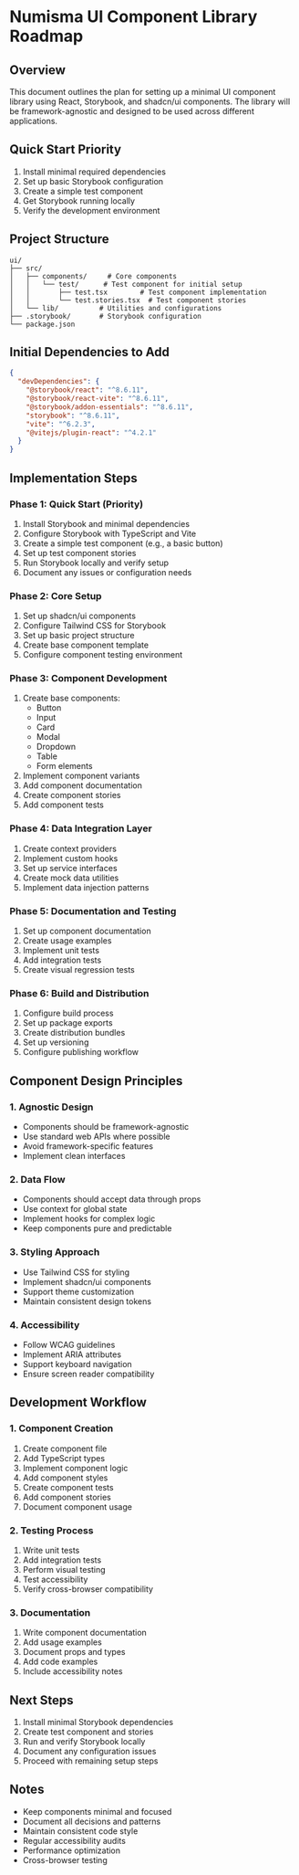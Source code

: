 # Numisma UI Component Library Roadmap

## Overview

This document outlines the plan for setting up a minimal UI component library using React, Storybook, and shadcn/ui components. The library will be framework-agnostic and designed to be used across different applications.

## Quick Start Priority

1. Install minimal required dependencies
2. Set up basic Storybook configuration
3. Create a simple test component
4. Get Storybook running locally
5. Verify the development environment

## Project Structure

```
ui/
├── src/
│   ├── components/     # Core components
│   │   └── test/      # Test component for initial setup
│   │       ├── test.tsx        # Test component implementation
│   │       └── test.stories.tsx  # Test component stories
│   └── lib/          # Utilities and configurations
├── .storybook/       # Storybook configuration
└── package.json
```

## Initial Dependencies to Add

```json
{
  "devDependencies": {
    "@storybook/react": "^8.6.11",
    "@storybook/react-vite": "^8.6.11",
    "@storybook/addon-essentials": "^8.6.11",
    "storybook": "^8.6.11",
    "vite": "^6.2.3",
    "@vitejs/plugin-react": "^4.2.1"
  }
}
```

## Implementation Steps

### Phase 1: Quick Start (Priority)

1. Install Storybook and minimal dependencies
2. Configure Storybook with TypeScript and Vite
3. Create a simple test component (e.g., a basic button)
4. Set up test component stories
5. Run Storybook locally and verify setup
6. Document any issues or configuration needs

### Phase 2: Core Setup

1. Set up shadcn/ui components
2. Configure Tailwind CSS for Storybook
3. Set up basic project structure
4. Create base component template
5. Configure component testing environment

### Phase 3: Component Development

1. Create base components:
   - Button
   - Input
   - Card
   - Modal
   - Dropdown
   - Table
   - Form elements
2. Implement component variants
3. Add component documentation
4. Create component stories
5. Add component tests

### Phase 4: Data Integration Layer

1. Create context providers
2. Implement custom hooks
3. Set up service interfaces
4. Create mock data utilities
5. Implement data injection patterns

### Phase 5: Documentation and Testing

1. Set up component documentation
2. Create usage examples
3. Implement unit tests
4. Add integration tests
5. Create visual regression tests

### Phase 6: Build and Distribution

1. Configure build process
2. Set up package exports
3. Create distribution bundles
4. Set up versioning
5. Configure publishing workflow

## Component Design Principles

### 1. Agnostic Design

- Components should be framework-agnostic
- Use standard web APIs where possible
- Avoid framework-specific features
- Implement clean interfaces

### 2. Data Flow

- Components should accept data through props
- Use context for global state
- Implement hooks for complex logic
- Keep components pure and predictable

### 3. Styling Approach

- Use Tailwind CSS for styling
- Implement shadcn/ui components
- Support theme customization
- Maintain consistent design tokens

### 4. Accessibility

- Follow WCAG guidelines
- Implement ARIA attributes
- Support keyboard navigation
- Ensure screen reader compatibility

## Development Workflow

### 1. Component Creation

1. Create component file
2. Add TypeScript types
3. Implement component logic
4. Add component styles
5. Create component tests
6. Add component stories
7. Document component usage

### 2. Testing Process

1. Write unit tests
2. Add integration tests
3. Perform visual testing
4. Test accessibility
5. Verify cross-browser compatibility

### 3. Documentation

1. Write component documentation
2. Add usage examples
3. Document props and types
4. Add code examples
5. Include accessibility notes

## Next Steps

1. Install minimal Storybook dependencies
2. Create test component and stories
3. Run and verify Storybook locally
4. Document any configuration issues
5. Proceed with remaining setup steps

## Notes

- Keep components minimal and focused
- Document all decisions and patterns
- Maintain consistent code style
- Regular accessibility audits
- Performance optimization
- Cross-browser testing
